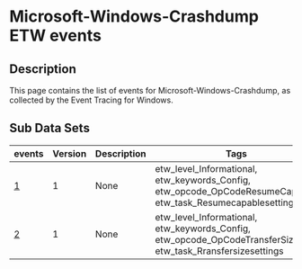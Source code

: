 # Microsoft-Windows-Crashdump ETW events

## Description
This page contains the list of events for Microsoft-Windows-Crashdump, as collected by the Event Tracing for Windows.

## Sub Data Sets
|events|Version|Description|Tags|
|---|---|---|---|
|[1](events/event-1_v1.md)|1|None|etw_level_Informational, etw_keywords_Config, etw_opcode_OpCodeResumeCapable, etw_task_Resumecapablesettings|
|[2](events/event-2_v1.md)|1|None|etw_level_Informational, etw_keywords_Config, etw_opcode_OpCodeTransferSizes, etw_task_Rransfersizesettings|
